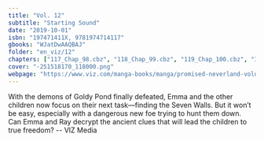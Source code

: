 ```yaml
---
title: "Vol. 12"
subtitle: "Starting Sound"
date: "2019-10-01"
isbn: "197471411X, 9781974714117"
gbooks: "WJatDwAAQBAJ"
folder: "en_viz/12"
chapters: ["117_Chap_98.cbz", "118_Chap_99.cbz", "119_Chap_100.cbz", "120_Chap_101.cbz", "121_Chap_102.cbz", "122_Chap_103.cbz", "123_Chap_104.cbz", "124_Chap_105.cbz", "125_Chap_106.cbz"]
cover: "-251518170_118000.png"
webpage: "https://www.viz.com/manga-books/manga/promised-neverland-volume-12/product/6058"
---
```


With the demons of Goldy Pond finally defeated, Emma and the other children now focus on their next task—finding the Seven Walls. But it won’t be easy, especially with a dangerous new foe trying to hunt them down. Can Emma and Ray decrypt the ancient clues that will lead the children to true freedom? -- VIZ Media
